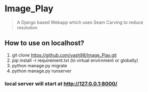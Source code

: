 # Image_Play
> A Django based Webapp which uses Seam Carving to reduce resolution

## How to use on localhost?
1. git clone https://github.com/yash98/Image_Play.git
2. pip install -r requirement.txt
  (in virtual envirnment or globally)
3. python manage.py migrate
4. python manage.py runserver
### local server will start at http://127.0.0.1:8000/
